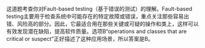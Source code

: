 这道题考查你对Fault-based testing（基于错误的测试）的理解。Fault-based testing主要用于检查系统中可能存在的特定故障或错误，重点关注那些容易出错、风险高的部分。因此，它最适合用在那些关键或可疑的操作和类上，这样可以有效发现潜在缺陷，提高软件质量。选项B“operations and classes that are critical or suspect”正好描述了这种应用场景，所以答案是B。